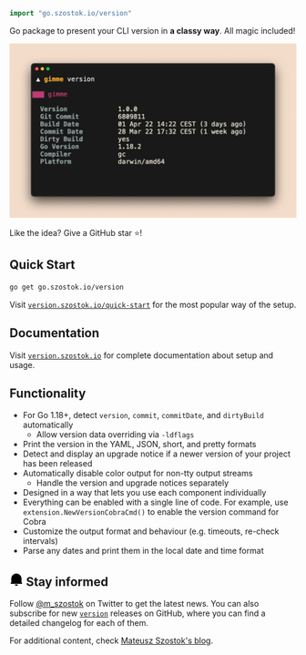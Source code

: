 ```go
import "go.szostok.io/version"
```

Go package to present your CLI version in **a classy way**. All magic included!

![](docs/assets/preview.gif)

Like the idea? Give a GitHub star ⭐!

## Quick Start

```bash
go get go.szostok.io/version
```

Visit [`version.szostok.io/quick-start`](https://version.szostok.io/quick-start) for the most popular way of the setup.

## Documentation

<!--- Curious why? See the [blogpost about displaying the CLI version](). --->

Visit [`version.szostok.io`](https://version.szostok.io) for complete documentation about setup and usage.

## Functionality

- For Go 1.18+, detect `version`, `commit`, `commitDate`, and `dirtyBuild` automatically
  - Allow version data overriding via `-ldflags`
- Print the version in the YAML, JSON, short, and pretty formats
- Detect and display an upgrade notice if a newer version of your project has been released
- Automatically disable color output for non-tty output streams
  - Handle the version and upgrade notices separately
- Designed in a way that lets you use each component individually
- Everything can be enabled with a single line of code. For example, use `extension.NewVersionCobraCmd()` to enable the version command for Cobra
- Customize the output format and behaviour (e.g. timeouts, re-check intervals)
- Parse any dates and print them in the local date and time format
<!--- - Autodiscover installation method --->
<!--- - All provided functionality is fully tested to ensure no regression --->

## <img src="./docs/assets/bell-icon.png" /> Stay informed

Follow [@m_szostok](https://twitter.com/m_szostok) on Twitter to get the latest news. You can also subscribe for new [`version`](https://github.com/mszostok/version/releases) releases on GitHub, where you can find a detailed changelog for each of them.

For additional content, check [Mateusz Szostok's blog](https://szostok.io).
